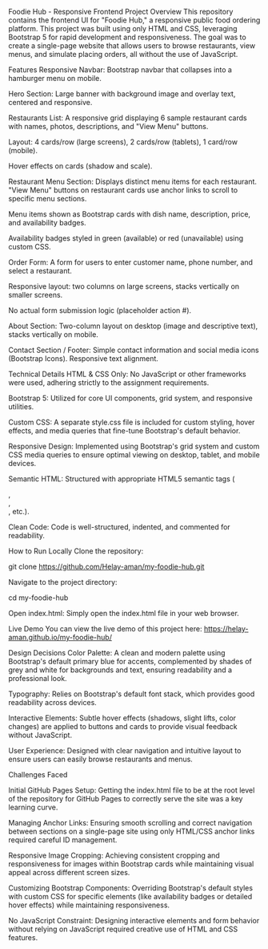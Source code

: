 Foodie Hub - Responsive Frontend
Project Overview
This repository contains the frontend UI for "Foodie Hub," a responsive public food ordering platform. This project was built using only HTML and CSS, leveraging Bootstrap 5 for rapid development and responsiveness. The goal was to create a single-page website that allows users to browse restaurants, view menus, and simulate placing orders, all without the use of JavaScript.

Features
Responsive Navbar: Bootstrap navbar that collapses into a hamburger menu on mobile.

Hero Section: Large banner with background image and overlay text, centered and responsive.

Restaurants List: A responsive grid displaying 6 sample restaurant cards with names, photos, descriptions, and "View Menu" buttons.

Layout: 4 cards/row (large screens), 2 cards/row (tablets), 1 card/row (mobile).

Hover effects on cards (shadow and scale).

Restaurant Menu Section: Displays distinct menu items for each restaurant. "View Menu" buttons on restaurant cards use anchor links to scroll to specific menu sections.

Menu items shown as Bootstrap cards with dish name, description, price, and availability badges.

Availability badges styled in green (available) or red (unavailable) using custom CSS.

Order Form: A form for users to enter customer name, phone number, and select a restaurant.

Responsive layout: two columns on large screens, stacks vertically on smaller screens.

No actual form submission logic (placeholder action #).

About Section: Two-column layout on desktop (image and descriptive text), stacks vertically on mobile.

Contact Section / Footer: Simple contact information and social media icons (Bootstrap Icons). Responsive text alignment.

Technical Details
HTML & CSS Only: No JavaScript or other frameworks were used, adhering strictly to the assignment requirements.

Bootstrap 5: Utilized for core UI components, grid system, and responsive utilities.

Custom CSS: A separate style.css file is included for custom styling, hover effects, and media queries that fine-tune Bootstrap's default behavior.

Responsive Design: Implemented using Bootstrap's grid system and custom CSS media queries to ensure optimal viewing on desktop, tablet, and mobile devices.

Semantic HTML: Structured with appropriate HTML5 semantic tags (<nav>, <section>, <footer>, etc.).

Clean Code: Code is well-structured, indented, and commented for readability.

How to Run Locally
Clone the repository:

git clone https://github.com/Helay-aman/my-foodie-hub.git

Navigate to the project directory:

cd my-foodie-hub

Open index.html: Simply open the index.html file in your web browser.

Live Demo
You can view the live demo of this project here:
https://helay-aman.github.io/my-foodie-hub/


Design Decisions
Color Palette: A clean and modern palette using Bootstrap's default primary blue for accents, complemented by shades of grey and white for backgrounds and text, ensuring readability and a professional look.

Typography: Relies on Bootstrap's default font stack, which provides good readability across devices.

Interactive Elements: Subtle hover effects (shadows, slight lifts, color changes) are applied to buttons and cards to provide visual feedback without JavaScript.

User Experience: Designed with clear navigation and intuitive layout to ensure users can easily browse restaurants and menus.

Challenges Faced

Initial GitHub Pages Setup: Getting the index.html file to be at the root level of the repository for GitHub Pages to correctly serve the site was a key learning curve.

Managing Anchor Links: Ensuring smooth scrolling and correct navigation between sections on a single-page site using only HTML/CSS anchor links required careful ID management.

Responsive Image Cropping: Achieving consistent cropping and responsiveness for images within Bootstrap cards while maintaining visual appeal across different screen sizes.

Customizing Bootstrap Components: Overriding Bootstrap's default styles with custom CSS for specific elements (like availability badges or detailed hover effects) while maintaining responsiveness.

No JavaScript Constraint: Designing interactive elements and form behavior without relying on JavaScript required creative use of HTML and CSS features.
